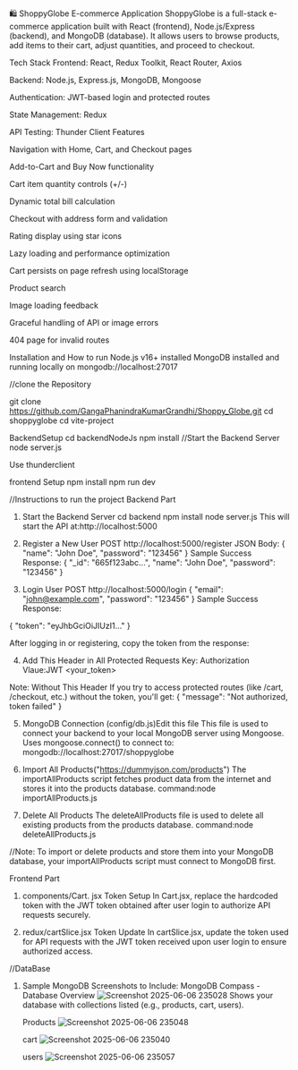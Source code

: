 🛍️ ShoppyGlobe E-commerce Application
ShoppyGlobe is a full-stack e-commerce application built with React (frontend), Node.js/Express (backend), and MongoDB (database). It allows users to browse products, add items to their cart, adjust quantities, and proceed to checkout.

Tech Stack
Frontend: React, Redux Toolkit, React Router, Axios

Backend: Node.js, Express.js, MongoDB, Mongoose

Authentication: JWT-based login and protected routes

State Management: Redux

API Testing: Thunder Client
Features

Navigation with Home, Cart, and Checkout pages

Add-to-Cart and Buy Now functionality

Cart item quantity controls (+/-)

Dynamic total bill calculation

Checkout with address form and validation

Rating display using star icons

Lazy loading and performance optimization

Cart persists on page refresh using localStorage

Product search

Image loading feedback

Graceful handling of API or image errors

404 page for invalid routes



Installation and How to run
Node.js v16+ installed
MongoDB installed and running locally on mongodb://localhost:27017

//clone the Repository

git clone https://github.com/GangaPhanindraKumarGrandhi/Shoppy_Globe.git
cd shoppyglobe
cd vite-project

BackendSetup
cd backendNodeJs
npm install
//Start the Backend Server
node server.js

Use thunderclient 

frontend Setup
npm install
npm run dev

//Instructions to run the project
Backend Part

1. Start the Backend Server
cd backend
npm install
node server.js
This will start the API at:http://localhost:5000

2. Register a New User
POST http://localhost:5000/register
JSON Body:
{
  "name": "John Doe",
  "password": "123456"
}
 Sample Success Response: 
  {
  "_id": "665f123abc...",
  "name": "John Doe",
  "password": "123456"
  }

3. Login User
POST http://localhost:5000/login
{
  "email": "john@example.com",
  "password": "123456"
}
 Sample Success Response:

 {
    "token": "eyJhbGciOiJIUzI1..."
 }

 After logging in or registering, copy the token from the response:

 4. Add This Header in All Protected Requests
Key: Authorization 
Vlaue:JWT <your_token>

Note:
Without This Header
If you try to access protected routes (like /cart, /checkout, etc.) without the token, you'll get:
{
  "message": "Not authorized, token failed"
}

5. MongoDB Connection (config/db.js)Edit this file
This file is used to connect your backend to your local MongoDB server using Mongoose.
Uses mongoose.connect() to connect to:
mongodb://localhost:27017/shoppyglobe

6. Import All Products("https://dummyjson.com/products")
The importAllProducts script fetches product data from the internet and stores it into the products database.
command:node importAllProducts.js

7. Delete All Products
The deleteAllProducts file is used to delete all existing products from the products database.
command:node deleteAllProducts.js

//Note:
  To import or delete products and store them into your MongoDB database, your importAllProducts script must connect to MongoDB first.

Frontend Part

1. components/Cart.
jsx Token Setup
In Cart.jsx, replace the hardcoded token with the JWT token obtained after user login to authorize API requests securely.

2. redux/cartSlice.jsx 
Token Update
In cartSlice.jsx, update the token used for API requests with the JWT token received upon user login to ensure authorized access.

//DataBase

1. Sample MongoDB Screenshots to Include:
   MongoDB Compass - Database Overview
   ![Screenshot 2025-06-06 235028](https://github.com/user-attachments/assets/f4c03581-6dbc-4471-819d-4213613ef6cd)
    Shows your database with collections listed (e.g., products, cart, users).
   
   Products
![Screenshot 2025-06-06 235048](https://github.com/user-attachments/assets/0cb48651-532b-4c87-82ce-ab41adc950ae)

   cart
![Screenshot 2025-06-06 235040](https://github.com/user-attachments/assets/ba780223-8d5f-4fe9-96f9-7ff3025f08d9)

   users
![Screenshot 2025-06-06 235057](https://github.com/user-attachments/assets/b29b9ab1-86b0-4cc9-8c6d-c41a446de84e)

   

   
